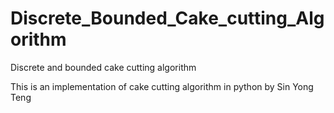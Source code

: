 # Discrete_Bounded_Cake_cutting_Algorithm
Discrete and bounded cake cutting algorithm



This is an implementation of cake cutting algorithm in python by Sin Yong Teng
